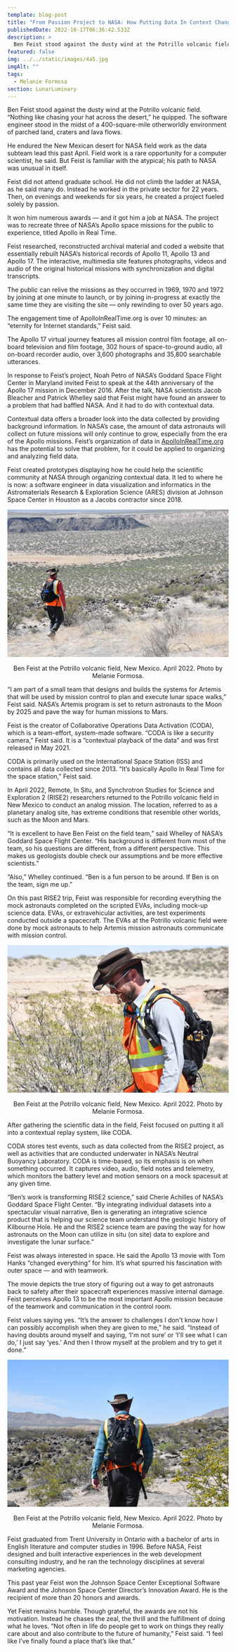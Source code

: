 ```yaml
---
template: blog-post
title: "From Passion Project to NASA: How Putting Data In Context Changed One Engineer’s Career"
publishedDate: 2022-10-17T06:36:42.533Z
description: >
  Ben Feist stood against the dusty wind at the Potrillo volcanic field. “Nothing like chasing your hat across the desert,” he quipped. The software engineer stood in the midst of a 400-square-mile otherworldly environment of parched land, craters and lava flows.
featured: false
img: ../../static/images/4a5.jpg
imgAlt: ""
tags:
  - Melanie Formosa
section: LunarLuminary
---
```

Ben Feist stood against the dusty wind at the Potrillo volcanic field. “Nothing like chasing your hat across the desert,” he quipped. The software engineer stood in the midst of a 400-square-mile otherworldly environment of parched land, craters and lava flows. 

He endured the New Mexican desert for NASA field work as the data subteam lead this past April. Field work is a rare opportunity for a computer scientist, he said. But Feist is familiar with the atypical; his path to NASA was unusual in itself. 

Feist did not attend graduate school. He did not climb the ladder at NASA, as he said many do. Instead he worked in the private sector for 22 years. Then, on evenings and weekends for six years, he created a project fueled solely by passion. 

It won him numerous awards — and it got him a job at NASA. The project was to recreate three of NASA’s Apollo space missions for the public to experience, titled Apollo in Real Time.

Feist researched, reconstructed archival material and coded a website that essentially rebuilt NASA’s historical records of Apollo 11, Apollo 13 and Apollo 17. The interactive, multimedia site features photographs, videos and audio of the original historical missions with synchronization and digital transcripts.

The public can relive the missions as they occurred in 1969, 1970 and 1972 by joining at one minute to launch, or by joining in-progress at exactly the same time they are visiting the site — only rewinding to over 50 years ago. 

The engagement time of ApolloInRealTime.org is over 10 minutes: an “eternity for Internet standards,” Feist said. 

The Apollo 17 virtual journey features all mission control film footage, all on-board television and film footage, 302 hours of space-to-ground audio, all on-board recorder audio, over 3,600 photographs and 35,800 searchable utterances.  

In response to Feist’s project, Noah Petro of NASA’s Goddard Space Flight Center in Maryland invited Feist to speak at the 44th anniversary of the Apollo 17 mission in December 2016. After the talk, NASA scientists Jacob Bleacher and Patrick Whelley said that Feist might have found an answer to a problem that had baffled NASA. And it had to do with contextual data.

Contextual data offers a broader look into the data collected by providing background information. In NASA’s case, the amount of data astronauts will collect on future missions will only continue to grow, especially from the era of the Apollo missions. Feist’s organization of data in [ApolloInRealTime.org](https://apolloinrealtime.org) has the potential to solve that problem, for it could be applied to organizing and analyzing field data. 

Feist created prototypes displaying how he could help the scientific community at NASA through organizing contextual data. It led to where he is now: a software engineer in data visualization and informatics in the Astromaterials Research & Exploration Science (ARES) division at Johnson Space Center in Houston as a Jacobs contractor since 2018.

![Ben Feist at the Potrillo volcanic field, New Mexico. April 2022. Photo by Melanie Formosa.](../../static/images/4a5.jpg "Ben Feist at the Potrillo volcanic field, New Mexico. April 2022. Photo by Melanie Formosa.")
<figcaption class="rr-caption" align="center">Ben Feist at the Potrillo volcanic field, New Mexico. April 2022. Photo by Melanie Formosa.</figcaption>

“I am part of a small team that designs and builds the systems for Artemis that will be used by mission control to plan and execute lunar space walks,” Feist said. NASA’s Artemis program is set to return astronauts to the Moon by 2025 and pave the way for human missions to Mars.

Feist is the creator of Collaborative Operations Data Activation (CODA), which is a team-effort, system-made software. “CODA is like a security camera,” Feist said. It is a “contextual playback of the data” and was first released in May 2021.

CODA is primarily used on the International Space Station (ISS) and contains all data collected since 2013. “It’s basically Apollo In Real Time for the space station,” Feist said. 

In April 2022, Remote, In Situ, and Synchrotron Studies for Science and Exploration 2 (RISE2) researchers returned to the Potrillo volcanic field in New Mexico to conduct an analog mission. The location, referred to as a planetary analog site, has extreme conditions that resemble other worlds, such as the Moon and Mars. 

“It is excellent to have Ben Feist on the field team,” said Whelley of NASA’s Goddard Space Flight Center. “His background is different from most of the team, so his questions are different, from a different perspective. This makes us geologists double check our assumptions and be more effective scientists.”
 
“Also,” Whelley continued. “Ben is a fun person to be around. If Ben is on the team, sign me up.”

On this past RISE2 trip, Feist was responsible for recording everything the mock astronauts completed on the scripted EVAs, including mock-up science data. EVAs, or extravehicular activities, are test experiments conducted outside a spacecraft. The EVAs at the Potrillo volcanic field were done by mock astronauts to help Artemis mission astronauts communicate with mission control.

![Ben Feist at the Potrillo volcanic field, New Mexico. April 2022. Photo by Melanie Formosa.](../../static/images/4a3.jpg "Ben Feist at the Potrillo volcanic field, New Mexico. April 2022. Photo by Melanie Formosa.")
<figcaption class="rr-caption" align="center">Ben Feist at the Potrillo volcanic field, New Mexico. April 2022. Photo by Melanie Formosa.</figcaption>

After gathering the scientific data in the field, Feist focused on putting it all into a contextual replay system, like CODA.

CODA stores test events, such as data collected from the RISE2 project, as well as activities that are conducted underwater in NASA’s Neutral Buoyancy Laboratory. CODA is time-based, so its emphasis is on when something occurred. It captures video, audio, field notes and telemetry, which monitors the battery level and motion sensors on a mock spacesuit at any given time. 

“Ben’s work is transforming RISE2 science,” said Cherie Achilles of NASA’s Goddard Space Flight Center. “By integrating individual datasets into a spectacular visual narrative, Ben is generating an integrative science product that is helping our science team understand the geologic history of Kilbourne Hole. He and the RISE2 science team are paving the way for how astronauts on the Moon can utilize in situ (on site) data to explore and investigate the lunar surface.”

Feist was always interested in space. He said the Apollo 13 movie with Tom Hanks “changed everything” for him. It’s what spurred his fascination with outer space — and with teamwork. 

The movie depicts the true story of figuring out a way to get astronauts back to safety after their spacecraft experiences massive internal damage. Feist perceives Apollo 13 to be the most important Apollo mission because of the teamwork and communication in the control room.

Feist values saying yes. “It’s the answer to challenges I don't know how I can possibly accomplish when they are given to me,” he said. “Instead of having doubts around myself and saying, ‘I'm not sure’ or ‘I'll see what I can do,’ I just say ‘yes.’ And then I throw myself at the problem and try to get it done.”

![Ben Feist at the Potrillo volcanic field, New Mexico. April 2022. Photo by Melanie Formosa.](../../static/images/4a2.jpg "Ben Feist at the Potrillo volcanic field, New Mexico. April 2022. Photo by Melanie Formosa.")
<figcaption class="rr-caption" align="center">Ben Feist at the Potrillo volcanic field, New Mexico. April 2022. Photo by Melanie Formosa.</figcaption>

Feist graduated from Trent University in Ontario with a bachelor of arts in English literature and computer studies in 1996. Before NASA, Feist designed and built interactive experiences in the web development consulting industry, and he ran the technology disciplines at several marketing agencies. 

This past year Feist won the Johnson Space Center Exceptional Software Award and the Johnson Space Center Director’s Innovation Award. He is the recipient of more than 20 honors and awards.

Yet Feist remains humble. Though grateful, the awards are not his motivation. Instead he chases the zeal, the thrill and the fulfillment of doing what he loves. “Not often in life do people get to work on things they really care about and also contribute to the future of humanity,” Feist said. “I feel like I’ve finally found a place that’s like that.”